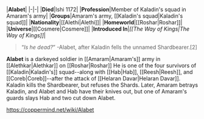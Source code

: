 |**Alabet**|
|-|-|
|**Died**|Ishi 1172|
|**Profession**|Member of Kaladin's squad in Amaram's army|
|**Groups**|Amaram's army, [[Kaladin's squad\|Kaladin's squad]]|
|**Nationality**|[[Alethi\|Alethi]]|
|**Homeworld**|[[Roshar\|Roshar]]|
|**Universe**|[[Cosmere\|Cosmere]]|
|**Introduced In**|*[[The Way of Kings\|The Way of Kings]]*|

>“*Is he dead?*”
\-Alabet, after Kaladin fells the unnamed Shardbearer.[2]


**Alabet** is a darkeyed soldier in [[Amaram\|Amaram's]] army in [[Alethkar\|Alethkar]] on [[Roshar\|Roshar]] He is one of the four survivors of [[Kaladin\|Kaladin's]] squad--along with [[Hab\|Hab]], [[Reesh\|Reesh]], and [[Coreb\|Coreb]]--after the attack of [[Helaran Davar\|Helaran Davar]]. Kaladin kills the Shardbearer, but refuses the Shards.
Later, Amaram betrays Kaladin, and Alabet and Hab have their knives out, but one of Amaram's guards slays Hab and two cut down Alabet.



https://coppermind.net/wiki/Alabet